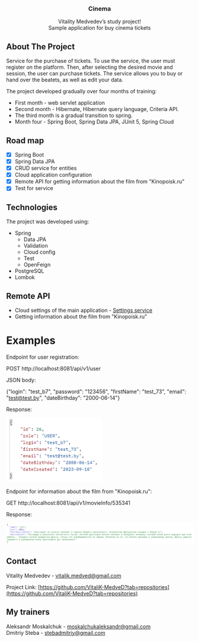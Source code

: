 <br />
<div align="center">
<h3 align="center">Cinema</h3>

  <p align="center">
   Vitality Medvedev’s study project!
    <br />
    <a <strong>Sample application for buy cinema tickets</strong></a>

  </p>
</div>

## About The Project

Service for the purchase of tickets. To use the service, the user must register on the platform. Then, after selecting the desired movie and session, the user can purchase tickets. The service allows you to buy or hand over the beatets, as well as edit your data.


The project developed gradually over four months of training:
* First month - web servlet application
* Second month - Hibernate, Hibernate query language, Criteria API.
* The third month is a gradual transition to spring.
* Month four - Spring Boot, Spring Data JPA, JUnit 5, Spring Cloud

## Road map

- [x] Spring Boot
- [x] Spring Data JPA
- [x] CRUD service for entities
- [x] Cloud application configuration
- [x] Remote API for getting information about the film from "Kinopoisk.ru"
- [x] Test for service

## Technologies

The project was developed using:

* Spring
    * Data JPA
    * Validation
    * Cloud config
    * Test
    * OpenFeign
* PostgreSQL
* Lombok

## Remote API

* Cloud settings of the main application - <a href="https://github.com/VitaliK-MedveD/Settings">Settings service</a>
* Getting information about the film from "Kinopoisk.ru"

# Examples

Endpoint for user registration:

POST http://localhost:8081/api/v1/user

JSON body:

{"login": "test_b7",
"password": "123456",
"firstName": "test_73",
"email": "test@test.by",
"dateBirthday": "2000-06-14"}

Response:

![](images/user.bmp)

Endpoint for information about the film from "Kinopoisk.ru":

GET http://localhost:8081/api/v1/movieInfo/535341

Response:

![](images/info.bmp)

## Contact

Vitality Medvedev - vitalik.medved@gmail.com

Project Link: [https://github.com/VitaliK-MedveD?tab=repositories](https://github.com/VitaliK-MedveD?tab=repositories)

## My trainers

Aleksandr Moskalchuk - moskalchukaleksandr@gmail.com  
Dmitriy Steba - stebadmitriy@gmail.com 
